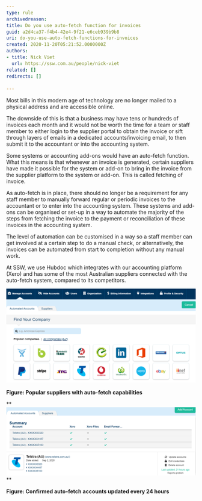 ```yaml
---
type: rule
archivedreason: 
title: Do you use auto-fetch function for invoices
guid: a2d4ca37-f4b4-42e4-9f21-e6ceb939b9b8
uri: do-you-use-auto-fetch-functions-for-invoices
created: 2020-11-20T05:21:52.0000000Z
authors:
- title: Nick Viet
  url: https://ssw.com.au/people/nick-viet
related: []
redirects: []

---
```


Most bills in this modern age of technology are no longer mailed to a physical address and are accessible online. 




The downside of this is that a business may have tens or hundreds of invoices each month and it would not be worth the time for a team or staff member to either login to the supplier portal to obtain the invoice or sift through layers of emails in a dedicated accounts/invoicing email, to then submit it to the accountant or into the accounting system. 





Some systems or accounting add-ons would have an auto-fetch function. What this means is that whenever an invoice is generated, certain suppliers have made it possible for the system or add-on to bring in the invoice from the supplier platform to the system or add-on. This is called fetching of invoice.





<!--endintro-->

As auto-fetch is in place, there should no longer be a requirement for any staff member to manually forward regular or periodic invoices to the accountant or to enter into the accounting system. These systems and add-ons can be organised or set-up in a way to automate the majority of the steps from fetching the invoice to the payment or reconciliation of these invoices in the accounting system.

The level of automation can be customised in a way so a staff member can get involved at a certain step to do a manual check, or alternatively, the invoices can be automated from start to completion without any manual work.

At SSW, we use Hubdoc which integrates with our accounting platform (Xero) and has some of the most Australian suppliers connected with the auto-fetch system, compared to its competitors.

![](2020-11-20_16-59-56.png)

**Figure: Popular suppliers with auto-fetch capabilities**

**![](2020-11-20_17-01-43.png)
**

**Figure: Confirmed auto-fetch accounts updated every 24 hours**

